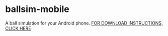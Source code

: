 # ballsim-mobile
A ball simulation for your Android phone. 
[FOR DOWNLOAD INSTRUCTIONS, CLICK HERE](https://github.com/detectivesheepy/ballsim-mobile/wiki/Download-instructions#download-instructions)
